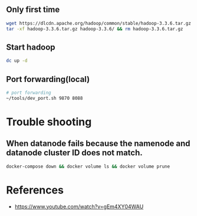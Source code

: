 ## Only first time
```bash
wget https://dlcdn.apache.org/hadoop/common/stable/hadoop-3.3.6.tar.gz  # any version that you prefer.
tar -xf hadoop-3.3.6.tar.gz hadoop-3.3.6/ && rm hadoop-3.3.6.tar.gz
```

## Start hadoop
```bash
dc up -d
```

## Port forwarding(local)
```bash
# port forwarding
~/tools/dev_port.sh 9870 8088
```

# Trouble shooting

## When datanode fails because the namenode and datanode cluster ID does not match.
```bash
docker-compose down && docker volume ls && docker volume prune
```

# References
- https://www.youtube.com/watch?v=gEm4XY04WAU
